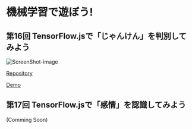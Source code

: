 # 機械学習で遊ぼう!

## 第16回 TensorFlow.jsで「じゃんけん」を判別してみよう

![ScreenShot-image](https://raw.githubusercontent.com/PonDad/manatee/master/1_sign_language_digits_classification-master/nodejs/static/img/Screenshot.png)

[Repository](https://github.com/PonDad/manatee/tree/master/1_sign_language_digits_classification-master)

[Demo](https://dashboard.heroku.com/apps/sign-language-digits-tfjs)

## 第17回 TensorFlow.jsで「感情」を認識してみよう

(Comming Soon)